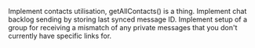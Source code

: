 Implement contacts utilisation, getAllContacts() is a thing.
Implement chat backlog sending by storing last synced message ID.
Implement setup of a group for receiving a mismatch of any private messages that you don't currently have specific links for.